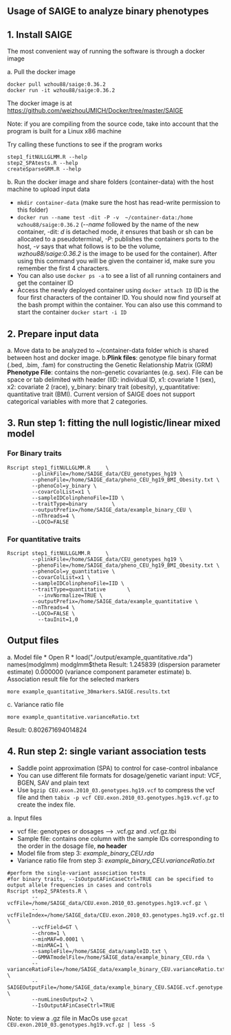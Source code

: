 ## Usage of SAIGE to analyze binary phenotypes

## 1. Install SAIGE

The most convenient way of running the software is through a docker image

a. Pull the docker image
```
docker pull wzhou88/saige:0.36.2
docker run -it wzhou88/saige:0.36.2
```
The docker image is at https://github.com/weizhouUMICH/Docker/tree/master/SAIGE

Note: if you are compiling from the source code, take into account that the program is built for a Linux x86 machine

Try calling these functions to see if the program works

```
step1_fitNULLGLMM.R --help
step2_SPAtests.R --help
createSparseGRM.R --help
```

b. Run the docker image and share folders (container-data) with the host machine to upload input data

* `mkdir container-data` (make sure the host has read-write permission to this folder)
* `docker run --name test -dit -P -v  ~/container-data:/home wzhou88/saige:0.36.2` (*--name* followed by the name of the new container, -dit: *d* is detached mode, *it* ensures that bash or sh can be allocated to a pseudoterminal, *-P*: publishes the containers ports to the host, *-v* says that what follows is to be the volume, *wzhou88/saige:0.36.2* is the image to be used for the container). After using this command you will be given the container id, make sure you remember the first 4 characters.
* You can also use `docker ps -a` to see a list of all running containers and get the container ID
* Access the newly deployed container using `docker attach ID` (ID is the four first characters of the container ID. You should now find yourself at the bash prompt within the container. You can also use this command to start the container `docker start -i ID`

## 2. Prepare input data

a. Move data to be analyzed to ~/container-data folder which is shared between host and docker image.
b.**Plink files**: genotype file binary format (.bed, .bim, .fam) for constructing the Genetic Relationship Matrix (GRM)
  **Phenotype File**: contains the non-genetic covariantes (e.g. sex). File can be space or tab delimited with header (IID: individual ID, x1: covariate 1 (sex), x2: covariate 2 (race), y_binary: binary trait (obesity), y_quantitative: quantitative trait (BMI). Current version of SAIGE does not support categorical variables with more that 2 categories. 

## 3. Run step 1: fitting the null logistic/linear mixed model 

### For Binary traits

```
Rscript step1_fitNULLGLMM.R     \
        --plinkFile=/home/SAIGE_data/CEU_genotypes_hg19 \
        --phenoFile=/home/SAIGE_data/pheno_CEU_hg19_BMI_Obesity.txt \
        --phenoCol=y_binary \
        --covarColList=x1 \
        --sampleIDColinphenoFile=IID \
        --traitType=binary        \
        --outputPrefix=/home/SAIGE_data/example_binary_CEU \
        --nThreads=4 \
        --LOCO=FALSE
 ```
 
 ### For quantitative traits
 
```
Rscript step1_fitNULLGLMM.R     \
        --plinkFile=/home/SAIGE_data/CEU_genotypes_hg19 \
        --phenoFile=/home/SAIGE_data/pheno_CEU_hg19_BMI_Obesity.txt \
        --phenoCol=y_quantitative \
        --covarColList=x1 \
        --sampleIDColinphenoFile=IID \
        --traitType=quantitative       \
	      --invNormalize=TRUE \
        --outputPrefix=/home/SAIGE_data/example_quantitative \
        --nThreads=4 \
        --LOCO=FALSE \
	      --tauInit=1,0
```

## Output files

a. Model file 
    * Open R
    * load("./output/example_quantitative.rda")
      names(modglmm)
      modglmm$theta
      Result: 1.245839 (dispersion parameter estimate) 0.000000 (variance component parameter estimate)
 b. Association result file for the selected markers
 
 `more example_quantitative_30markers.SAIGE.results.txt`
 
 c. Variance ratio file
 
 `more example_quantitative.varianceRatio.txt`
 
 Result: 0.802671694014824

## 4. Run step 2: single variant association tests
* Saddle point approximation (SPA) to control for case-control inbalance
* You can use different file formats for dosage/genetic variant input: VCF, BGEN, SAV and plain text
* Use `bgzip CEU.exon.2010_03.genotypes.hg19.vcf` to compress the vcf file and then `tabix -p vcf CEU.exon.2010_03.genotypes.hg19.vcf.gz` to create the index file. 

a. Input files 
  * vcf file: genotypes or dosages --> .vcf.gz and .vcf.gz.tbi
  * Sample file: contains one column with the sample IDs corresponding to the order in the dosage file, **no header**
  * Model file from step 3: *example_binary_CEU.rda*
  * Variance ratio file from step 3: *example_binary_CEU.varianceRatio.txt*
  
```
#perform the single-variant association tests
#for binary traits, --IsOutputAFinCaseCtrl=TRUE can be specified to output allele frequencies in cases and controls
Rscript step2_SPAtests.R \
        --vcfFile=/home/SAIGE_data/CEU.exon.2010_03.genotypes.hg19.vcf.gz \
        --vcfFileIndex=/home/SAIGE_data/CEU.exon.2010_03.genotypes.hg19.vcf.gz.tbi \
        --vcfField=GT \
        --chrom=1 \
        --minMAF=0.0001 \
        --minMAC=1 \
        --sampleFile=/home/SAIGE_data/sampleID.txt \
        --GMMATmodelFile=/home/SAIGE_data/example_binary_CEU.rda \
        --varianceRatioFile=/home/SAIGE_data/example_binary_CEU.varianceRatio.txt \
        --SAIGEOutputFile=/home/SAIGE_data/example_binary_CEU.SAIGE.vcf.genotype.txt \
        --numLinesOutput=2 \
        --IsOutputAFinCaseCtrl=TRUE
 ```
        
  Note: to view a .gz file in MacOs use `gzcat CEU.exon.2010_03.genotypes.hg19.vcf.gz | less -S`
